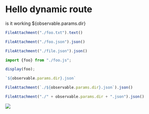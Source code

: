 # Hello dynamic route

is it working ${observable.params.dir}

```js
FileAttachment("./foo.txt").text()
```

```js
FileAttachment("./foo.json").json()
```

```js
FileAttachment("./file.json").json()
```

```js
import {foo} from "./foo.js";

display(foo);
```

```js
`${observable.params.dir}.json`
```

```js
FileAttachment(`./${observable.params.dir}.json`).json()
```

```js
FileAttachment("./" + observable.params.dir + ".json").json()
```

<img src="./w3c.png">
